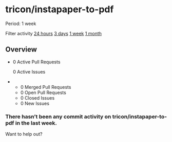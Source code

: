 # tricon/instapaper-to-pdf

 Period: 1 week

Filter activity [24 hours](https://github.com/tricon/instapaper-to-pdf/pulse/daily) [3 days](https://github.com/tricon/instapaper-to-pdf/pulse/halfweekly) [1 week](tricon-instapaper-to-pdf-6.md) [1 month](https://github.com/tricon/instapaper-to-pdf/pulse/monthly)

## Overview

* 0 Active Pull Requests

  0 Active Issues

* *  0 Merged Pull Requests
  *  0 Open Pull Requests
  *  0 Closed Issues
  *  0 New Issues

### There hasn’t been any commit activity on tricon/instapaper-to-pdf in the last week.

Want to help out?

